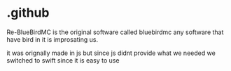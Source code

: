 # .github

Re-BlueBirdMC is the original software called bluebirdmc any software that have bird in it is improsating us.

it was orignally made in js but since js didnt provide what we needed we switched to swift since it is easy to use
